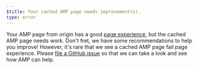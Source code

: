```yaml
---
$title: Your cached AMP page needs improvement(s).
type: error
---
```


Your AMP page from origin has a good [page experience](https://developers.google.com/search/docs/guides/page-experience), but the cached AMP page needs work. Don't fret, we have some recommendations to help you improve! However, it's rare that we see a cached AMP page fail page experience. Please [file a GitHub issue](https://github.com/ampproject/amphtml/issues/new?assignees=&labels=Type:+Page+experience&template=page-experience.md&title=Page+experience+issue) so that we can take a look and see how AMP can help.
